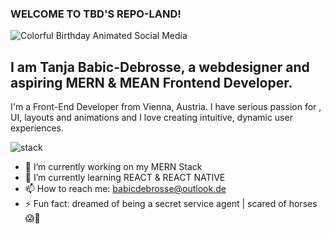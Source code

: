### WELCOME TO TBD'S REPO-LAND!

![Colorful Birthday Animated Social Media](https://user-images.githubusercontent.com/58664635/88582381-ea96cf80-d04e-11ea-8869-8259b96337fc.gif)

## I am Tanja Babic-Debrosse, a webdesigner and aspiring MERN & MEAN Frontend Developer.
I'm a Front-End Developer from Vienna, Austria.
I have serious passion for <coding/>,  UI, layouts and animations and I love creating intuitive, dynamic user experiences.

![stack](https://user-images.githubusercontent.com/58664635/88584233-a0fbb400-d051-11ea-92bc-cfa842be38f1.png)





- 🔭 I’m currently working on my MERN Stack 
- 🌱 I’m currently learning REACT & REACT NATIVE
- 📫 How to reach me: babicdebrosse@outlook.de
- ⚡ Fun fact: dreamed of being a secret service agent | scared of horses 😱🐴
